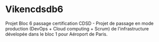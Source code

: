 # Vikencdsdb6
Projet Bloc 6 passage certification CDSD - Projet de passage en mode production (DevOps + Cloud computing + Scrum) de l'infrastructure dévelopée dans le bloc 1 pour Aéroport de Paris.
